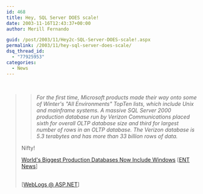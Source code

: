 ```yaml
---
id: 468
title: Hey, SQL Server DOES scale!
date: 2003-11-16T12:43:37+00:00
author: Merill Fernando

guid: /post/2003/11/Hey2c-SQL-Server-DOES-scale!.aspx
permalink: /2003/11/hey-sql-server-does-scale/
dsq_thread_id:
  - "77925953"
categories:
  - News
---
```

<body xmlns="http://www.w3.org/1999/xhtml">
    <div class="Section1">
        <p>
            &#160;
        </p>
        <blockquote style='margin-top:5.0pt;margin-bottom:5.0pt'> <blockquote style='margin-top:5.0pt;margin-right:0in;margin-bottom:5.0pt'> 
        <p>
            <em><i>For the first time, Microsoft products made their way onto some of Winter's
            "All Environments" TopTen lists, which include Unix and mainframe systems. A massive
            SQL Server 2000 production database run by Verizon Communications placed sixth for
            overall OLTP database size and third for largest number of rows in an OLTP database.
            The Verizon database is 5.3 terabytes and has more than 33 billion rows of data.</i></em>
        </p>
        </blockquote> 
        <p>
            Nifty!
        </p>
        <p>
            <a href="http://entmag.com/news/article.asp?EditorialsID=6032" title="http://entmag.com/news/article.asp?EditorialsID=6032">World's
            Biggest Production Databases Now Include Windows</a>&#160;[<a href="http://entmag.com/" title="http://entmag.com/">ENT
            News</a>]
        </p>
        <p class="MsoNormal">
            <br />
            [<a href="http://weblogs.asp.net/jkey/posts/37721.aspx">WebLogs @ ASP.NET</a>]
        </p>
        </blockquote>
    </div>
</body>